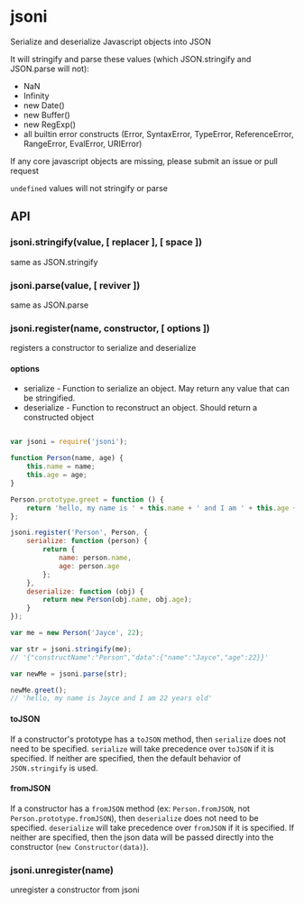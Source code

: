 # jsoni

Serialize and deserialize Javascript objects into JSON

It will stringify and parse these values (which JSON.stringify and JSON.parse will not):

* NaN
* Infinity
* new Date()
* new Buffer()
* new RegExp()
* all builtin error constructs (Error, SyntaxError, TypeError, ReferenceError, RangeError, EvalError, URIError)

If any core javascript objects are missing, please submit an issue or pull request

`undefined` values will not stringify or parse

## API

### jsoni.stringify(value, [ replacer ], [ space ])

same as JSON.stringify

### jsoni.parse(value, [ reviver ])

same as JSON.parse

### jsoni.register(name, constructor, [ options ])

registers a constructor to serialize and deserialize

#### options

* serialize - Function to serialize an object. May return any value that can be stringified.
* deserialize - Function to reconstruct an object. Should return a constructed object

```javascript

var jsoni = require('jsoni');

function Person(name, age) {
    this.name = name;
    this.age = age;
}

Person.prototype.greet = function () {
    return 'hello, my name is ' + this.name + ' and I am ' + this.age + ' years old';
};

jsoni.register('Person', Person, {
    serialize: function (person) {
        return {
            name: person.name,
            age: person.age
        };
    },
    deserialize: function (obj) {
        return new Person(obj.name, obj.age);
    }
});

var me = new Person('Jayce', 22);

var str = jsoni.stringify(me);
// '{"constructName":"Person","data":{"name":"Jayce","age":22}}'

var newMe = jsoni.parse(str);

newMe.greet();
// 'hello, my name is Jayce and I am 22 years old'

```

#### toJSON

If a constructor's prototype has a `toJSON` method, then `serialize` does not need to be specified.
`serialize` will take precedence over `toJSON` if it is specified. If neither are specified, then the
default behavior of `JSON.stringify` is used.

#### fromJSON

If a constructor has a `fromJSON` method (ex: `Person.fromJSON`, not `Person.prototype.fromJSON`), then
`deserialize` does not need to be specified. `deserialize` will take precedence over `fromJSON` if it
is specified. If neither are specified, then the json data will be passed directly into the constructor
(`new Constructor(data)`).

### jsoni.unregister(name)

unregister a constructor from jsoni